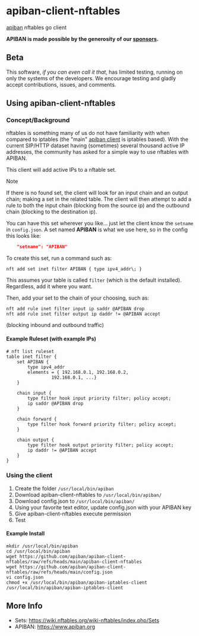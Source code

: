 # apiban-client-nftables

[apiban](https://www.apiban.org) nftables go client

**APIBAN is made possible by the generosity of our [sponsors](https://apiban.org/doc.html#sponsors).**

## Beta

This software, _if you can even call it that_, has limited testing, running on only the systems of the developers. We encourage testing and gladly accept contributions, issues, and comments.

## Using apiban-client-nftables

### Concept/Background

nftables is something many of us do not have familiarity with when compared to iptables (the "main" [apiban client](https://github.com/apiban/apiban-client-nftables) is iptables based). With the current SIP/HTTP dataset having (sometimes) several thousand active IP addresses, the community has asked for a simple way to use nftables with APIBAN.

This client will add active IPs to a nftable set.

> [!NOTE]
> If there is no found set, the client will look for an input chain and an output chain; making a set in the related table. The client will then attempt to add a rule to both the input chain (blocking from the source ip) and the outbound chain (blocking to the destination ip).

You can have this set wherever you like... just let the client know the `setname` in `config.json`. A set named **APIBAN** is what we use here, so in the config this looks like:

```json
    "setname": "APIBAN"
```

To create this set, run a command such as:

```
nft add set inet filter APIBAN { type ipv4_addr\; }
```

This assumes your table is called `filter` (which is the default installed). Regardless, add it where you want.

Then, add your set to the chain of your choosing, such as:

```
nft add rule inet filter input ip saddr @APIBAN drop
nft add rule inet filter output ip daddr != @APIBAN accept
```

(blocking inbound and outbound traffic)

#### Example Ruleset (with example IPs)

```
# nft list ruleset
table inet filter {
	set APIBAN {
		type ipv4_addr
		elements = { 192.168.0.1, 192.168.0.2,
			     192.168.0.1, ...}
	}

	chain input {
		type filter hook input priority filter; policy accept;
		ip saddr @APIBAN drop
	}

	chain forward {
		type filter hook forward priority filter; policy accept;
	}

	chain output {
		type filter hook output priority filter; policy accept;
		ip daddr != @APIBAN accept
	}
}
```

### Using the client

1. Create the folder `/usr/local/bin/apiban`
2. Download apiban-client-nftables to `/usr/local/bin/apiban/`
3. Download config.json to `/usr/local/bin/apiban/`
4. Using your favorite text editor, update config.json with your APIBAN key
5. Give apiban-client-nftables execute permission
6. Test

#### Example Install

```
mkdir /usr/local/bin/apiban 
cd /usr/local/bin/apiban    
wget https://github.com/apiban/apiban-client-nftables/raw/refs/heads/main/apiban-client-nftables  
wget https://github.com/apiban/apiban-client-nftables/raw/refs/heads/main/config.json
vi config.json
chmod +x /usr/local/bin/apiban/apiban-iptables-client
/usr/local/bin/apiban/apiban-iptables-client
```

## More Info

* Sets: <https://wiki.nftables.org/wiki-nftables/index.php/Sets>
* APIBAN: <https://www.apiban.org>
